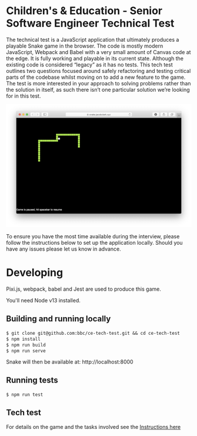 # Children's & Education - Senior Software Engineer Technical Test

The technical test is a JavaScript application that ultimately produces a playable Snake game in the browser. The code is mostly modern JavaScript, Webpack and Babel with a very small amount of Canvas code at the edge. It is fully working and playable in its current state. Although the existing code is considered “legacy” as it has no tests. This tech test outlines two questions focused around safely refactoring and testing critical parts of the codebase whilst moving on to add a new feature to the game. The test is more interested in your approach to solving problems rather than the solution in itself, as such there isn’t one particular solution we’re looking for in this test.

![](https://raw.githubusercontent.com/imjacobclark/pixi-snake/master/screenshots/screenshot.png?token=AAMQZWNOARVAIKS2JJTJTZ26KO47A)

To ensure you have the most time available during the interview, please follow the instructions below to set up the application locally. Should you have any issues please let us know in advance.

# Developing

Pixi.js, webpack, babel and Jest are used to produce this game. 

You'll need Node v13 installed.

## Building and running locally

```shell
$ git clone git@github.com:bbc/ce-tech-test.git && cd ce-tech-test
$ npm install
$ npm run build
$ npm run serve
```

Snake will then be available at: http://localhost:8000

## Running tests

```shell
$ npm run test
```

## Tech test

For details on the game and the tasks involved see the [Instructions here](./Instructions.md)
